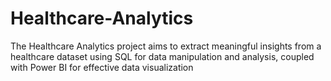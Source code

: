 # Healthcare-Analytics
The Healthcare Analytics project aims to extract meaningful insights from a healthcare dataset using SQL for data manipulation and analysis, coupled with Power BI for effective data visualization
